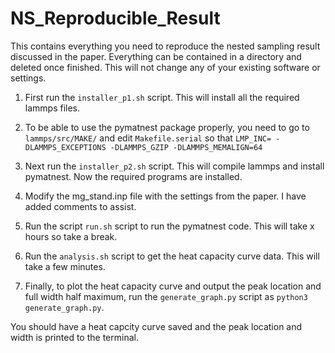 # NS_Reproducible_Result
This contains everything you need to reproduce the nested sampling result discussed in the paper.
Everything can be contained in a directory and deleted once finished. This will not change any of your existing software or settings.

1) First run the `installer_p1.sh` script. This will install all the required lammps files.

2) To be able to use the pymatnest package properly, you need to go to `lammps/src/MAKE/` and edit `Makefile.serial` so that `LMP_INC= -DLAMMPS_EXCEPTIONS -DLAMMPS_GZIP -DLAMMPS_MEMALIGN=64`

3) Next run the `installer_p2.sh` script. This will compile lammps and install pymatnest. Now the required programs are installed.

4) Modify the mg_stand.inp file with the settings from the paper. I have added comments to assist.
  
5) Run the script `run.sh` script to run the pymatnest code. This will take x hours so take a break.
   
6) Run the `analysis.sh` script to get the heat capacity curve data. This will take a few minutes.

7) Finally, to plot the heat capacity curve and output the peak location and full width half maximum, run the `generate_graph.py` script as `python3 generate_graph.py`.

You should have a heat capcity curve saved and the peak location and width is printed to the terminal.
